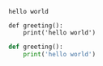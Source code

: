 `hello world`

```
def greeting():
    print('hello world')
```

```python
def greeting():
    print('hello world')
```
